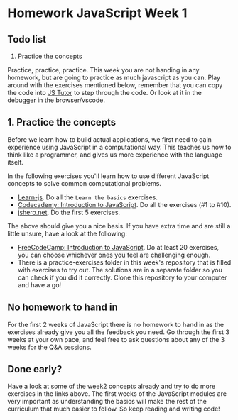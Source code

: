 # Homework JavaScript Week 1

## **Todo list**

1. Practice the concepts

Practice, practice, practice. This week you are not handing in any homework, but are going to practice as much javascript as you can. Play around with the exercises mentioned below, remember that you can copy the code into [JS Tutor](http://pythontutor.com/javascript.html#mode=edit) to step through the code. Or look at it in the debugger in the browser/vscode.

## 1. Practice the concepts

Before we learn how to build actual applications, we first need to gain experience using JavaScript in a computational way. This teaches us how to think like a programmer, and gives us more experience with the language itself.

In the following exercises you'll learn how to use different JavaScript concepts to solve common computational problems.

- [Learn-js](https://www.learn-js.org/). Do all the `Learn the basics` exercises.
- [Codecademy: Introduction to JavaScript](https://www.codecademy.com/learn/introduction-to-javascript/modules/learn-javascript-introduction). Do all the exercises (#1 to #10).
- [jshero.net](https://www.jshero.net/en/success.html). Do the first 5 exercises.

The above should give you a nice basis. If you have extra time and are still a little unsure, have a look at the following:
- [FreeCodeCamp: Introduction to JavaScript](https://learn.freecodecamp.org/javascript-algorithms-and-data-structures/basic-javascript). Do at least 20 exercises, you can choose whichever ones you feel are challenging enough.
- There is a practice-exercises folder in this week's repository that is filled with exercises to try out. The solutions are in a separate folder so you can check if you did it correctly. Clone this repository to your computer and have a go!

## No homework to hand in
For the first 2 weeks of JavaScript there is no homework to hand in as the exercises already give you all the feedback you need. Go through the first 3 weeks at your own pace, and feel free to ask questions about any of the 3 weeks for the Q&A sessions.

## Done early?

Have a look at some of the week2 concepts already and try to do more exercises in the links above. The first weeks of the JavaScript modules are very important as understanding the basics will make the rest of the curriculum that much easier to follow. So keep reading and writing code!

